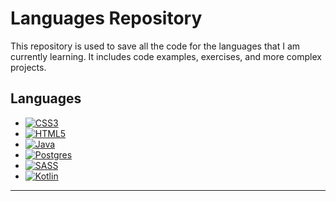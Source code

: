 # Languages Repository

This repository is used to save all the code for the languages that I am currently learning. It includes code examples, exercises, and more complex projects.

## Languages

- [![CSS3](https://img.shields.io/badge/css3-%231572B6.svg?style=for-the-badge&logo=css3&logoColor=white)](/css/)
- [![HTML5](https://img.shields.io/badge/html5-%23E34F26.svg?style=for-the-badge&logo=html5&logoColor=white)](/html/)
- [![Java](https://img.shields.io/badge/java-%23ED8B00.svg?style=for-the-badge&logo=openjdk&logoColor=white)](/java/)
- [![Postgres](https://img.shields.io/badge/postgres-%23316192.svg?style=for-the-badge&logo=postgresql&logoColor=white)](/sql/)
- [![SASS](https://img.shields.io/badge/SASS-hotpink.svg?style=for-the-badge&logo=SASS&logoColor=white)](/sass/)
- [![Kotlin](https://img.shields.io/badge/kotlin-%237F52FF.svg?style=for-the-badge&logo=kotlin&logoColor=white)](/kotlin/)
---
